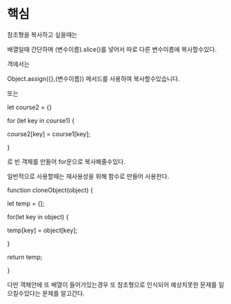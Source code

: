 # 핵심

참조형을 복사하고 싶을때는

배열일때 간단하며 (변수이름).slice()를 넣어서 따로 다른 변수이름에 복사할수있다.

객에서는

Object.assign({},(변수이름)) 메서드를 사용하여 복사할수있습니다.

또는

let course2 = {}

for (let key in course1) {

course2[key] = course1[key];

}

로 빈 객체를 만들어 for문으로 복사해줄수있다.

일반적으로 사용할때는 재사용성을 위해 함수로 만들어 사용한다.

function cloneObject(object) {

let temp = {];

for(let key in object) {

temp[key] = object[key];

}

return temp;

}

다만 객체안에 또 배열이 들어가있는경우 또 참조형으로 인식되어 예상치못한 문제를 일으킬수있다는 문제를 알고간다.